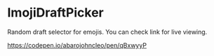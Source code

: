 # ImojiDraftPicker

Random draft selector for emojis. You can check link for live viewing.

https://codepen.io/abarojohncleo/pen/qBxwyyP

